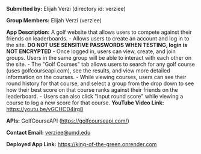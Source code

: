**Submitted by:** Elijah Verzi (directory id: verziee)

**Group Members:** Elijah Verzi (verziee)

**App Description:** A golf website that allows users to compete against their friends on leaderboards. 
    - Allows users to create an account and log in to the site. **DO NOT USE SENSITIVE PASSWORDS WHEN TESTING, login is NOT ENCRYPTED** 
    - Once logged in, users can view, create, and join groups. Users in the same group will be able to interact with each other on the site.
    - The "Golf Courses" tab allows users to search for any golf course (uses golfcourseapi.com), see the results, and view more detailed information on the courses.
    - While viewing courses, users can see their round history for that course, and select a group from the drop down to see how their best score on that course ranks 
      against their friends on the leaderboard.
    - Users can also click "Input round score" while viewing a course to log a new score for that course.
**YouTube Video Link:** https://youtu.be/vGCHCD4irg8

**APIs:** GolfCourseAPI (https://golfcourseapi.com/)

**Contact Email:**  verziee@umd.edu

**Deployed App Link:** https://king-of-the-green.onrender.com